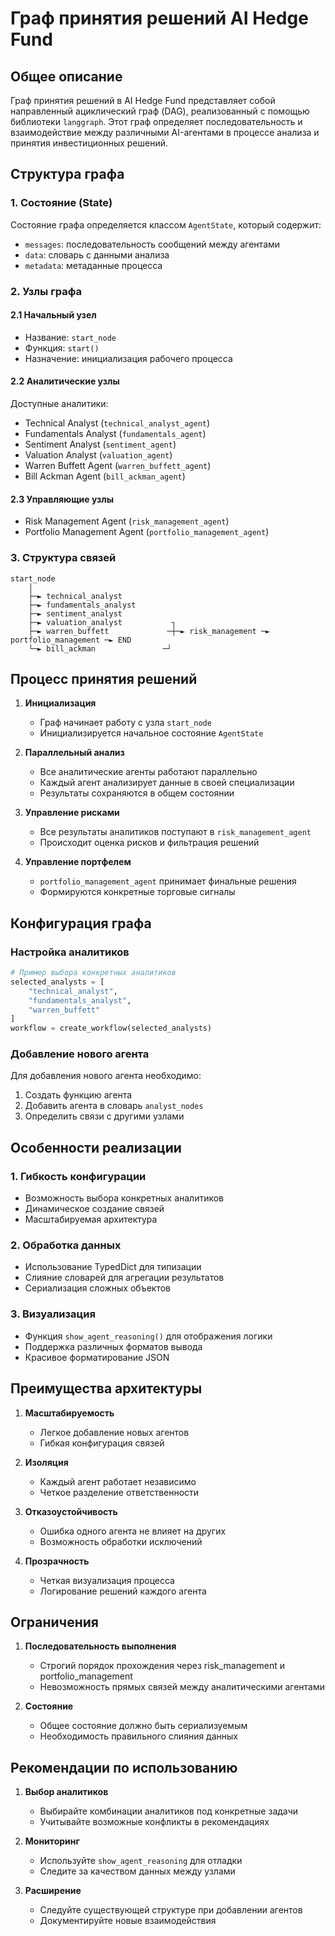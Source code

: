 # Граф принятия решений AI Hedge Fund

## Общее описание
Граф принятия решений в AI Hedge Fund представляет собой направленный ациклический граф (DAG), реализованный с помощью библиотеки `langgraph`. Этот граф определяет последовательность и взаимодействие между различными AI-агентами в процессе анализа и принятия инвестиционных решений.

## Структура графа

### 1. Состояние (State)
Состояние графа определяется классом `AgentState`, который содержит:
- `messages`: последовательность сообщений между агентами
- `data`: словарь с данными анализа
- `metadata`: метаданные процесса

### 2. Узлы графа

#### 2.1 Начальный узел
- Название: `start_node`
- Функция: `start()`
- Назначение: инициализация рабочего процесса

#### 2.2 Аналитические узлы
Доступные аналитики:
- Technical Analyst (`technical_analyst_agent`)
- Fundamentals Analyst (`fundamentals_agent`)
- Sentiment Analyst (`sentiment_agent`)
- Valuation Analyst (`valuation_agent`)
- Warren Buffett Agent (`warren_buffett_agent`)
- Bill Ackman Agent (`bill_ackman_agent`)

#### 2.3 Управляющие узлы
- Risk Management Agent (`risk_management_agent`)
- Portfolio Management Agent (`portfolio_management_agent`)

### 3. Структура связей

```
start_node
    │
    ├─► technical_analyst
    ├─► fundamentals_analyst
    ├─► sentiment_analyst
    ├─► valuation_analyst           ┐
    ├─► warren_buffett             ─┼─► risk_management ─► portfolio_management ─► END
    └─► bill_ackman               ─┘
```

## Процесс принятия решений

1. **Инициализация**
   - Граф начинает работу с узла `start_node`
   - Инициализируется начальное состояние `AgentState`

2. **Параллельный анализ**
   - Все аналитические агенты работают параллельно
   - Каждый агент анализирует данные в своей специализации
   - Результаты сохраняются в общем состоянии

3. **Управление рисками**
   - Все результаты аналитиков поступают в `risk_management_agent`
   - Происходит оценка рисков и фильтрация решений

4. **Управление портфелем**
   - `portfolio_management_agent` принимает финальные решения
   - Формируются конкретные торговые сигналы

## Конфигурация графа

### Настройка аналитиков
```python
# Пример выбора конкретных аналитиков
selected_analysts = [
    "technical_analyst",
    "fundamentals_analyst",
    "warren_buffett"
]
workflow = create_workflow(selected_analysts)
```

### Добавление нового агента
Для добавления нового агента необходимо:
1. Создать функцию агента
2. Добавить агента в словарь `analyst_nodes`
3. Определить связи с другими узлами

## Особенности реализации

### 1. Гибкость конфигурации
- Возможность выбора конкретных аналитиков
- Динамическое создание связей
- Масштабируемая архитектура

### 2. Обработка данных
- Использование TypedDict для типизации
- Слияние словарей для агрегации результатов
- Сериализация сложных объектов

### 3. Визуализация
- Функция `show_agent_reasoning()` для отображения логики
- Поддержка различных форматов вывода
- Красивое форматирование JSON

## Преимущества архитектуры

1. **Масштабируемость**
   - Легкое добавление новых агентов
   - Гибкая конфигурация связей

2. **Изоляция**
   - Каждый агент работает независимо
   - Четкое разделение ответственности

3. **Отказоустойчивость**
   - Ошибка одного агента не влияет на других
   - Возможность обработки исключений

4. **Прозрачность**
   - Четкая визуализация процесса
   - Логирование решений каждого агента

## Ограничения

1. **Последовательность выполнения**
   - Строгий порядок прохождения через risk_management и portfolio_management
   - Невозможность прямых связей между аналитическими агентами

2. **Состояние**
   - Общее состояние должно быть сериализуемым
   - Необходимость правильного слияния данных

## Рекомендации по использованию

1. **Выбор аналитиков**
   - Выбирайте комбинации аналитиков под конкретные задачи
   - Учитывайте возможные конфликты в рекомендациях

2. **Мониторинг**
   - Используйте `show_agent_reasoning` для отладки
   - Следите за качеством данных между узлами

3. **Расширение**
   - Следуйте существующей структуре при добавлении агентов
   - Документируйте новые взаимодействия
